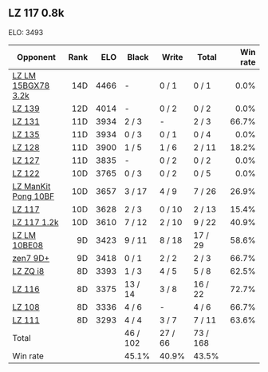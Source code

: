 ## LZ 117 0.8k ##

ELO: 3493

Opponent | Rank | ELO | Black | Write | Total | Win rate
---------|-----:|----:|-------|-------|-------|-------:
[LZ LM 15BGX78 3.2k](LZ%20LM%2015BGX78%203.2k.md) | 14D | 4466 | - | 0 / 1 | 0 / 1 | 0.0%
[LZ 139](LZ%20139.md) | 12D | 4014 | - | 0 / 2 | 0 / 2 | 0.0%
[LZ 131](LZ%20131.md) | 11D | 3934 | 2 / 3 | - | 2 / 3 | 66.7%
[LZ 135](LZ%20135.md) | 11D | 3934 | 0 / 3 | 0 / 1 | 0 / 4 | 0.0%
[LZ 128](LZ%20128.md) | 11D | 3900 | 1 / 5 | 1 / 6 | 2 / 11 | 18.2%
[LZ 127](LZ%20127.md) | 11D | 3835 | - | 0 / 2 | 0 / 2 | 0.0%
[LZ 122](LZ%20122.md) | 10D | 3765 | 0 / 3 | 0 / 2 | 0 / 5 | 0.0%
[LZ ManKit Pong 10BF](LZ%20ManKit%20Pong%2010BF.md) | 10D | 3657 | 3 / 17 | 4 / 9 | 7 / 26 | 26.9%
[LZ 117](LZ%20117.md) | 10D | 3628 | 2 / 3 | 0 / 10 | 2 / 13 | 15.4%
[LZ 117 1.2k](LZ%20117%201.2k.md) | 10D | 3610 | 7 / 12 | 2 / 10 | 9 / 22 | 40.9%
[LZ LM 10BE08](LZ%20LM%2010BE08.md) | 9D | 3423 | 9 / 11 | 8 / 18 | 17 / 29 | 58.6%
[zen7 9D+](zen7%209D+.md) | 9D | 3418 | 0 / 1 | 2 / 2 | 2 / 3 | 66.7%
[LZ ZQ i8](LZ%20ZQ%20i8.md) | 8D | 3393 | 1 / 3 | 4 / 5 | 5 / 8 | 62.5%
[LZ 116](LZ%20116.md) | 8D | 3375 | 13 / 14 | 3 / 8 | 16 / 22 | 72.7%
[LZ 108](LZ%20108.md) | 8D | 3336 | 4 / 6 | - | 4 / 6 | 66.7%
[LZ 111](LZ%20111.md) | 8D | 3293 | 4 / 4 | 3 / 7 | 7 / 11 | 63.6%
Total | | | 46 / 102 | 27 / 66 | 73 / 168 | 
Win rate| | | 45.1% | 40.9% | 43.5% | 
